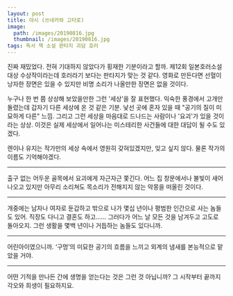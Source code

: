 ```yaml
---
layout: post
title: 야시 (쓰네카와 고타로)
image:
  path: /images/20190816.jpg
  thumbnail: /images/20190816.jpg
tags: 독서 책 소설 판타지 괴담 호러
---
```


진짜 재밌었다. 전혀 기대하지 않았다가 횡재한 기분이라고 할까. 제12회 일본호러소설 대상 수상작이라는데 호러라기 보다는 판타지가 맞는 것 같다. 영화로 만든다면 선혈이 낭자한 장면은 있을 수 있지만 비명 소리가 나올만한 장면은 없을 것이다.

 

누구나 한 번 쯤 상상해 보았을만한 그런 '세상'을 잘 표현했다. 익숙한 풍경에서 고개만 돌렸는데 갑자기 다른 세상에 온 것 같은 기분. 낯선 곳에 혼자 있을 때 "공기의 질이 미묘하게 다른" 느낌. 그리고 그런 세상을 마음대로 드나드는 사람이나 '요괴'가 있을 것이라는 상상. 이것은 실제 세상에서 일어나는 미스테리한 사건들에 대한 대답이 될 수도 있겠다.

 

렌이나 유지는 작가만의 세상 속에서 영원히 갖혀있겠지만, 잊고 싶지 않다. 물론 작가의 이름도 기억해야겠다.


<hr/> 

출구 없는 어두운 골목에서 요괴에게 자근자근 쫓긴다. 어느 집 창문에서나 불빛이 새어나오고 있지만 아무리 소리쳐도 목소리가 전해지지 않는 악몽을 떠올린 것이다.


<hr/> 

개중에는 남자나 여자로 둔갑하고 밖으로 나가 몇십 년이나 평범한 인간으로 사는 놈들도 있어. 직장도 다니고 결혼도 하고...... 그러다가 어느 날 모든 것을 남겨두고 고도로 돌아오지. 그런 생활을 몇백 년이나 거듭하는 놈들도 있다니까.


<hr/>

어린아이였으니까. ‘구멍’의 미묘한 공기의 흐름을 느끼고 외계의 냄새를 본능적으로 맡았을 거야.


<hr/>

어떤 기적을 만나든 간에 생명을 얻는다는 것은 그런 것 아닙니까? 그 시작부터 끝까지 각오와 희생이 필요하지요.